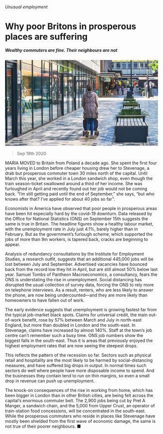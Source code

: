 ###### Unusual employment

# Why poor Britons in prosperous places are suffering 

##### Wealthy commuters are fine. Their neighbours are not 

![image](images/20200919_BRP505.jpg) 

> Sep 19th 2020 

MARIA MOVED to Britain from Poland a decade ago. She spent the first four years living in London before cheaper housing drew her to Stevenage, a drab but prosperous commuter town 30 miles north of the capital. Until March this year, she worked in a London sandwich shop, even though the train season-ticket swallowed around a third of her income. She was furloughed in April and recently found out her job would not be coming back. “I’m still getting paid until the end of September,” she says, “but who knows after that? I’ve applied for about 40 jobs so far”.

Economists in America have observed that poor people in prosperous areas have been hit especially hard by the covid-19 downturn. Data released by the Office for National Statistics (ONS) on September 15th suggests the same is true in Britain. The headline figures show a healthy labour market, with the unemployment rate in July just 4.1%, barely higher than in February. But as the government’s furlough scheme, which supported the jobs of more than 9m workers, is tapered back, cracks are beginning to appear.


Analysis of redundancy consultations by the Institute for Employment Studies, a research outfit, suggests that an additional 445,000 jobs will be lost between July and September. Advertised vacancies have bounced back from the record low they hit in April, but are still almost 50% below last year. Samuel Tombs of Pantheon Macroeconomics, a consultancy, fears the ONS is understating the rise in unemployment. Social distancing has disrupted the usual collection of survey data, forcing the ONS to rely more on telephone interviews. As a result, renters, who are less likely to answer the phone, are now being undercounted—and they are more likely than homeowners to have fallen out of work.

The early evidence suggests that unemployment is growing fastest far from the typical job-market black spots. Claims for universal credit, the main out-of-work benefit, rose by 57% between March and July in north-east England, but more than doubled in London and the south-east. In Stevenage, claims have increased by almost 140%. Staff at the town’s job centre can’t remember such a busy time. ONS job numbers show the biggest falls in the south-east. Thus it is areas that previously enjoyed the highest employment rates that are now seeing the steepest drops.

This reflects the pattern of the recession so far. Sectors such as physical retail and hospitality are the most likely to be harmed by social-distancing measures, and have suffered big drops in output. In normal times such sectors do well where people have more disposable income to spend. And the businesses they contain tend to run on thin margins, so even a small drop in revenue can push up unemployment.

The knock-on consequences of the rise in working from home, which has been bigger in London than in other British cities, are being felt across the capital’s enormous commuter belt. The 2,900 jobs being cut by Pret A Manger, a sandwich chain, and the 5,000 from Upper Crust, an operator of train-station food concessions, will be concentrated in the south-east. While the prosperous commuters who reside in places like Stevenage have mostly been shielded from the first wave of economic damage, the same is not true of their poorer neighbours. ■

